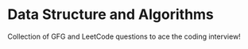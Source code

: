 # Data Structure and Algorithms
Collection of GFG and LeetCode questions to ace the coding interview!
